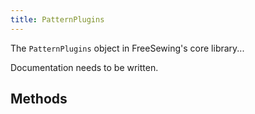 ```yaml
---
title: PatternPlugins
---
```


The `PatternPlugins` object in FreeSewing's core library...

<Fixme>

Documentation needs to be written.

</Fixme>

## Methods

<ReadMore />
